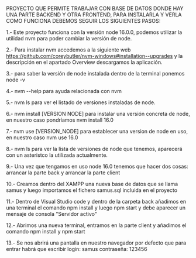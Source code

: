 PROYECTO QUE PERMITE TRABAJAR CON BASE DE DATOS DONDE HAY UNA PARTE BACKEND Y OTRA FRONTEND, PARA INSTALARLA Y VERLA COMO FUNCIONA DEBEMOS SEGUIR LOS SIGUIENTES PASOS:


1.- Este proyecto funciona con la versión node 16.0.0, podemos utilizar la utilidad nvm para poder cambiar la versión de node.

2.- Para instalar nvm accedemos a la siguiente web https://github.com/coreybutler/nvm-windows#installation--upgrades y la descripción en el apartado Overview descargamos la aplicación.

3.- para saber la versión de node instalada dentro de la terminal ponemos node -v

4.- nvm --help para ayuda relacionada con nvm

5.- nvm ls para ver el listado de versiones instaladas de node.

6.- nvm install [VERSION NODE] para instalar una versión concreta de node, en nuestro caso pondríamos nvm install 16.0

7.- nvm use [VERSION_NODE] para establecer una version de node en uso, en nuestro caso nvm use 16.0

8.- nvm ls para ver la lista de versiones de node que tenemos, aparecerá con un asteristco la utilizada actualmente.

9.- Una vez que tengamos en uso node 16.0 tenemos que hacer dos cosas: arrancar la parte back y arrancar la parte client


10.- Creamos dentro del XAMPP una nueva base de datos que se llama samus y luego importamos el fichero samus.sql incluida en el proyecto

11.- Dentro de Visual Studio code y dentro de la carpeta back añadimos en una terminal el comando npm install y luego npm start y debe aparecer un mensaje de consola "Servidor activo"

12.- Abrimos una nueva terminal, entramos en la parte client y añadimos el comando npm install y npm start

13.- Se nos abrirá una pantalla en nuestro navegador por defecto que para entrar habrá que escribir login: samus contraseña: 123456





